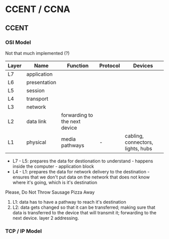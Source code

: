 # CCENT / CCNA

## CCENT

### OSI Model

Not that much implemented (?)

| Layer | Name | Function | Protocol | Devices |
| ----- | ---- | -------- | -------- | ------- |
| L7 | application | 
| L6 | presentation | 
| L5 | session | 
| L4 | transport | 
| L3 | network | 
| L2 | data link | forwarding to the next device
| L1 | physical | media pathways | - | cabling, connectors, lights, hubs |

- L7 - L5: prepares the data for destionation to understand - happens inside the computer - application block
- L4 - L1: prepares the data for network delivery to the destination - ensures that we don't put data on the network that does not know where it's going, which is it's destination

Please, Do Not Throw Sausage Pizza Away

1. L1: data has to have a pathway to reach it's destination
2. L2: data gets changed so that it can be transferred; making sure that data is transferred to the device that will transmit it; forwarding to the next device. layer 2 addressing.

### TCP / IP Model

